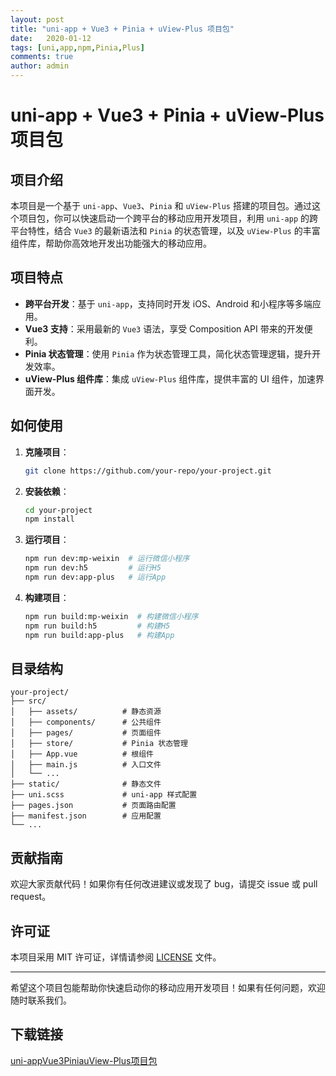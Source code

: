 ```yaml
---
layout: post
title: "uni-app + Vue3 + Pinia + uView-Plus 项目包"
date:   2020-01-12
tags: [uni,app,npm,Pinia,Plus]
comments: true
author: admin
---
```

# uni-app + Vue3 + Pinia + uView-Plus 项目包

## 项目介绍

本项目是一个基于 `uni-app`、`Vue3`、`Pinia` 和 `uView-Plus` 搭建的项目包。通过这个项目包，你可以快速启动一个跨平台的移动应用开发项目，利用 `uni-app` 的跨平台特性，结合 `Vue3` 的最新语法和 `Pinia` 的状态管理，以及 `uView-Plus` 的丰富组件库，帮助你高效地开发出功能强大的移动应用。

## 项目特点

- **跨平台开发**：基于 `uni-app`，支持同时开发 iOS、Android 和小程序等多端应用。
- **Vue3 支持**：采用最新的 `Vue3` 语法，享受 Composition API 带来的开发便利。
- **Pinia 状态管理**：使用 `Pinia` 作为状态管理工具，简化状态管理逻辑，提升开发效率。
- **uView-Plus 组件库**：集成 `uView-Plus` 组件库，提供丰富的 UI 组件，加速界面开发。

## 如何使用

1. **克隆项目**：
   ```bash
   git clone https://github.com/your-repo/your-project.git
   ```

2. **安装依赖**：
   ```bash
   cd your-project
   npm install
   ```

3. **运行项目**：
   ```bash
   npm run dev:mp-weixin  # 运行微信小程序
   npm run dev:h5         # 运行H5
   npm run dev:app-plus   # 运行App
   ```

4. **构建项目**：
   ```bash
   npm run build:mp-weixin  # 构建微信小程序
   npm run build:h5         # 构建H5
   npm run build:app-plus   # 构建App
   ```

## 目录结构

```
your-project/
├── src/
│   ├── assets/          # 静态资源
│   ├── components/      # 公共组件
│   ├── pages/           # 页面组件
│   ├── store/           # Pinia 状态管理
│   ├── App.vue          # 根组件
│   ├── main.js          # 入口文件
│   └── ...
├── static/              # 静态文件
├── uni.scss             # uni-app 样式配置
├── pages.json           # 页面路由配置
├── manifest.json        # 应用配置
└── ...
```

## 贡献指南

欢迎大家贡献代码！如果你有任何改进建议或发现了 bug，请提交 issue 或 pull request。

## 许可证

本项目采用 MIT 许可证，详情请参阅 [LICENSE](LICENSE) 文件。

---

希望这个项目包能帮助你快速启动你的移动应用开发项目！如果有任何问题，欢迎随时联系我们。

## 下载链接

[uni-appVue3PiniauView-Plus项目包](https://pan.quark.cn/s/fefc3434a5a2)